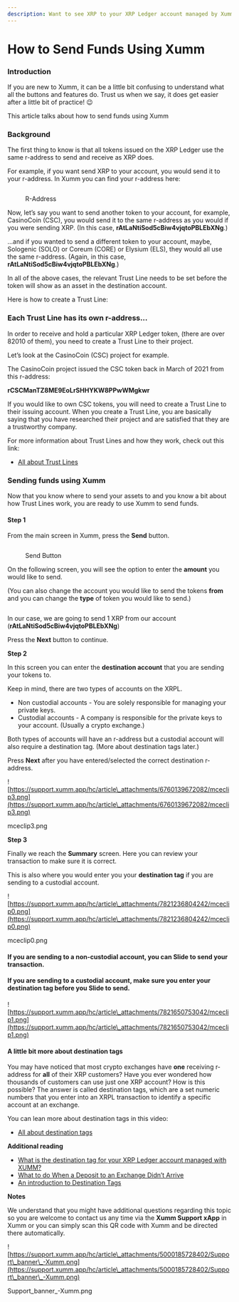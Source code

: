 ```yaml
---
description: Want to see XRP to your XRP Ledger account managed by Xumm?
---
```


# How to Send Funds Using Xumm

### I**ntroduction**

If you are new to Xumm, it can be a little bit confusing to understand what all the buttons and features do. Trust us when we say, it does get easier after a little bit of practice! 😉

This article talks about how to send funds using Xumm

### **Background**

The first thing to know is that all tokens issued on the XRP Ledger use the same r-address to send and receive as XRP does.

For example, if you want send XRP to your account, you would send it to your r-address. In Xumm you can find your r-address here:

<figure><img src="../.gitbook/assets/raddress (1).png" alt=""><figcaption><p>R-Address</p></figcaption></figure>

Now, let’s say you want to send another token to your account, for example, CasinoCoin (CSC), you would send it to the same r-address as you would if you were sending XRP. (In this case, **rAtLaNtiSod5cBiw4vjqtoPBLEbXNg**.)

…and if you wanted to send a different token to your account, maybe, Sologenic (SOLO) or Coreum (CORE) or Elysium (ELS), they would all use the same r-address. (Again, in this case, **rAtLaNtiSod5cBiw4vjqtoPBLEbXNg**.)

In all of the above cases, the relevant Trust Line needs to be set before the token will show as an asset in the destination account.

Here is how to create a Trust Line:

### **Each Trust Line has its own r-address…**

In order to receive and hold a particular XRP Ledger token, (there are over 82010 of them), you need to create a Trust Line to their project.

Let’s look at the CasinoCoin (CSC) project for example.

The CasinoCoin project issued the CSC token back in March of 2021 from this r-address:

**rCSCManTZ8ME9EoLrSHHYKW8PPwWMgkwr**

If you would like to own CSC tokens, you will need to create a Trust Line to their issuing account. When you create a Trust Line, you are basically saying that you have researched their project and are satisfied that they are a trustworthy company.

For more information about Trust Lines and how they work, check out this link:

* [All about Trust Lines](https://xrpl.org/trust-lines-and-issuing.html#trust-lines-and-issuing)

### **Sending funds using Xumm**

Now that you know where to send your assets to and you know a bit about how Trust Lines work, you are ready to use Xumm to send funds.

#### **Step 1**

From the main screen in Xumm, press the **Send** button.

<figure><img src="../.gitbook/assets/Send button.png" alt=""><figcaption><p>Send Button</p></figcaption></figure>

On the following screen, you will see the option to enter the **amount** you would like to send.

(You can also change the account you would like to send the tokens **from** and you can change the **type** of token you would like to send.)

<figure><img src="../.gitbook/assets/Send screen.png" alt=""><figcaption></figcaption></figure>

In our case, we are going to send 1 XRP from our account (**rAtLaNtiSod5cBiw4vjqtoPBLEbXNg**)

Press the **Next** button to continue.

**Step 2**

In this screen you can enter the **destination account** that you are sending your tokens to.

Keep in mind, there are two types of accounts on the XRPL.

* Non custodial accounts - You are solely responsible for managing your private keys.
* Custodial accounts - A company is responsible for the private keys to your account. (Usually a crypto exchange.)

Both types of accounts will have an r-address but a custodial account will also require a destination tag. (More about destination tags later.)

Press **Next** after you have entered/selected the correct destination r-address.

![https://support.xumm.app/hc/article\_attachments/6760139672082/mceclip3.png](https://support.xumm.app/hc/article\_attachments/6760139672082/mceclip3.png)

mceclip3.png

**Step 3**

Finally we reach the **Summary** screen. Here you can review your transaction to make sure it is correct.

This is also where you would enter you your **destination tag** if you are sending to a custodial account.

![https://support.xumm.app/hc/article\_attachments/7821236804242/mceclip0.png](https://support.xumm.app/hc/article\_attachments/7821236804242/mceclip0.png)

mceclip0.png

#### If you are sending to a non-custodial account, you can **Slide to send** your transaction.

#### If you are sending to a custodial account, make sure you enter your destination tag before you **Slide to send**.

####

![https://support.xumm.app/hc/article\_attachments/7821650753042/mceclip1.png](https://support.xumm.app/hc/article\_attachments/7821650753042/mceclip1.png)

#### **A little bit more about destination tags**

You may have noticed that most crypto exchanges have **one** receiving r-address for **all** of their XRP customers? Have you ever wondered how thousands of customers can use just one XRP account? How is this possible? The answer is called destination tags, which are a set numeric numbers that you enter into an XRPL transaction to identify a specific account at an exchange.

You can lean more about destination tags in this video:

* [All about destination tags](https://www.youtube.com/watch?v=gAWnIw4gzW8)

**Additional reading**

* [What is the destination tag for your XRP Ledger account managed with XUMM?](https://support.xumm.app/hc/en-us/articles/360018135860)
* [What to do When a Deposit to an Exchange Didn’t Arrive](https://support.xumm.app/hc/en-us/articles/360018433819)
* [An introduction to Destination Tags](https://support.xumm.app/hc/en-us/articles/360018134720)

**Notes**

We understand that you might have additional questions regarding this topic so you are welcome to contact us any time via the **Xumm Support xApp** in Xumm or you can simply scan this QR code with Xumm and be directed there automatically.

![https://support.xumm.app/hc/article\_attachments/5000185728402/Support\_banner\_-Xumm.png](https://support.xumm.app/hc/article\_attachments/5000185728402/Support\_banner\_-Xumm.png)

Support\_banner\_-Xumm.png

